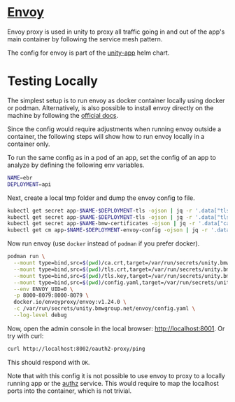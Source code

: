 # [Envoy](https://www.envoyproxy.io)

Envoy proxy is used in unity to proxy all traffic going in and out of the app's main container by following the service
mesh pattern.

The config for envoy is part of
the [unity-app](https://atc-github.azure.cloud.bmw/UNITY/unity-helm-charts/tree/main/charts/unity-app) helm chart.

# Testing Locally

The simplest setup is to run envoy as docker container locally using docker or podman.
Alternatively, is also possible to install envoy directly on the machine by following
the [official docs](https://www.envoyproxy.io/docs/envoy/latest/start/install).

Since the config would require adjustments when running envoy outside a container, the following steps will show how to
run envoy locally in a container only.

To run the same config as in a pod of an app, set the config of an app to analyze by defining the following env
variables.

```bash
NAME=ebr
DEPLOYMENT=api
```

Next, create a local tmp folder and dump the envoy config to file.

```bash
kubectl get secret app-$NAME-$DEPLOYMENT-tls -ojson | jq -r '.data["tls.crt"] | @base64d'  > tls.crt
kubectl get secret app-$NAME-$DEPLOYMENT-tls -ojson | jq -r '.data["tls.key"] | @base64d'  > tls.key
kubectl get secret app-$NAME-bmw-certificates -ojson | jq -r '.data["ca.crt"] | @base64d'  > ca.crt
kubectl get cm app-$NAME-$DEPLOYMENT-envoy-config -ojson | jq -r '.data["config.yaml"]' > config.yaml
```

Now run envoy (use `docker` instead of `podman` if you prefer docker).

```bash
podman run \
  --mount type=bind,src=$(pwd)/ca.crt,target=/var/run/secrets/unity.bmwgroup.net/ca/ca.crt \
  --mount type=bind,src=$(pwd)/tls.crt,target=/var/run/secrets/unity.bmwgroup.net/tls/tls.crt \
  --mount type=bind,src=$(pwd)/tls.key,target=/var/run/secrets/unity.bmwgroup.net/tls/tls.key \
  --mount type=bind,src=$(pwd)/config.yaml,target=/var/run/secrets/unity.bmwgroup.net/envoy/config.yaml \
  --env ENVOY_UID=0 \
  -p 8000-8079:8000-8079 \
  docker.io/envoyproxy/envoy:v1.24.0 \
  -c /var/run/secrets/unity.bmwgroup.net/envoy/config.yaml \
  --log-level debug
```

Now, open the admin console in the local browser: [http://localhost:8001](http://localhost:8001).
Or try with curl:

```bash
curl http://localhost:8002/oauth2-proxy/ping
```

This should respond with `OK`.

Note that with this config it is not possible to use envoy to proxy to a locally running app or the
[authz](https://atc-github.azure.cloud.bmw/UNITY/authz) service. This would require to map the localhost ports into
the container, which is not trivial.

